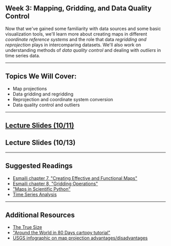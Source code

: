 ## Week 3: Mapping, Gridding, and Data Quality Control

Now that we've gained some familiarity with data sources and some basic visualization tools, 
we'll learn more about creating maps in different _coordinate reference systems_ and the role that data _regridding and reprojection_ plays in
intercomparing datasets. We'll also work on understanding methods of _data quality control_ and dealing with _outliers_ in time series data.

---------------------------
## Topics We Will Cover:

* Map projections 
* Data gridding and regridding
* Reprojection and coordinate system conversion
* Data quality control and outliers

---------------------------
## [Lecture Slides (10/11)](https://drive.google.com/file/d/1MvLSM5ZRCR_bWd2hVlnAzrcVt8UMJ2QH/view?usp=sharing)
## Lecture Slides (10/13)

---------------------------
## Suggested Readings

* [Esmaili chapter 7, "Creating Effective and Functional Maps"](https://agupubs.onlinelibrary.wiley.com/doi/10.1002/9781119606925.ch7)
* [Esmaili chapter 8, "Gridding Operations"](https://agupubs.onlinelibrary.wiley.com/doi/10.1002/9781119606925.ch8)
* ["Maps in Scientific Python"](https://earth-env-data-science.github.io/lectures/mapping_cartopy.html)
* [Time Series Analysis](https://www.earthdatascience.org/courses/use-data-open-source-python/use-time-series-data-in-python/introduction-to-time-series-in-pandas-python/)

---------------------------
## Additional Resources
* [The True Size](https://www.thetruesize.com)
* ["Around the World in 80 Days cartopy tutorial"](https://github.com/SciTools/cartopy-tutorial)
* [USGS infographic on map projection advantages/disadvantages](https://pubs.usgs.gov/gip/70047422/report.pdf)
